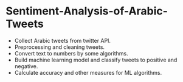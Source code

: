 # Sentiment-Analysis-of-Arabic-Tweets
- Collect Arabic tweets from twitter API.
- Preprocessing and cleaning tweets.
- Convert text to numbers by some algorithms.
- Build machine learning model and classify tweets to positive and negative.
- Calculate accuracy and other measures for ML algorithms.
